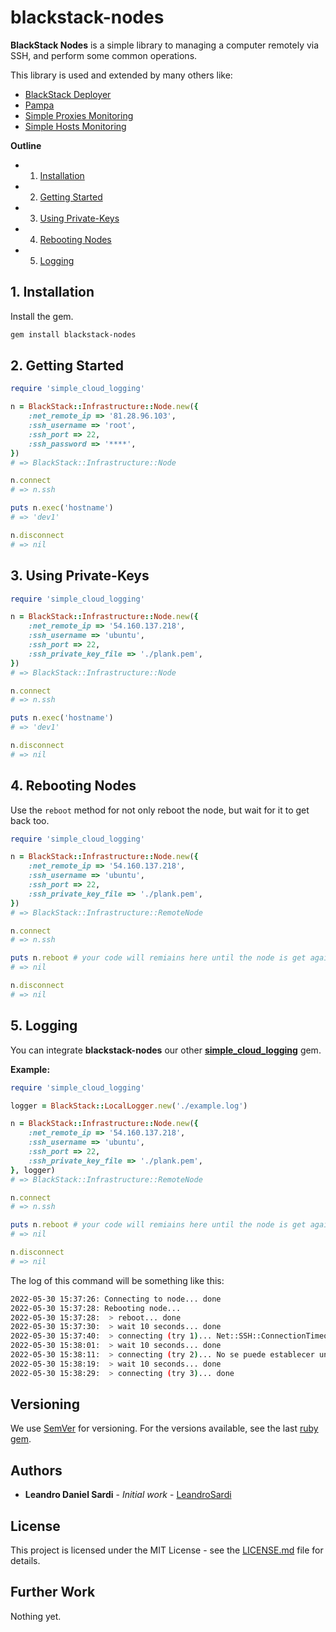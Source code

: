# blackstack-nodes

**BlackStack Nodes** is a simple library to managing a computer remotely via SSH, and perform some common operations.

This library is used and extended by many others like: 
- [BlackStack Deployer](https://github.com/leandrosardi/blackstack-deployer)
- [Pampa](https://github.com/leandrosardi/pampa)
- [Simple Proxies Monitoring](https://github.com/leandrosardi/simple_proxies_deploying)
- [Simple Hosts Monitoring](https://github.com/leandrosardi/simple_host_monitoring)

**Outline**

- 1. [Installation](#1-installation)
- 2. [Getting Started](#2-getting-started)
- 3. [Using Private-Keys](#3-using-private-keys)
- 4. [Rebooting Nodes](#4-rebooting-nodes)
- 5. [Logging](#5-logging)

## 1. Installation

Install the gem.

```bash
gem install blackstack-nodes
```

## 2. Getting Started

```ruby
require 'simple_cloud_logging'

n = BlackStack::Infrastructure::Node.new({
    :net_remote_ip => '81.28.96.103',  
    :ssh_username => 'root',
    :ssh_port => 22,
    :ssh_password => '****',
})
# => BlackStack::Infrastructure::Node

n.connect
# => n.ssh

puts n.exec('hostname')
# => 'dev1'

n.disconnect
# => nil
```

## 3. Using Private-Keys

```ruby
require 'simple_cloud_logging'

n = BlackStack::Infrastructure::Node.new({
    :net_remote_ip => '54.160.137.218',  
    :ssh_username => 'ubuntu',
    :ssh_port => 22,
    :ssh_private_key_file => './plank.pem',
})
# => BlackStack::Infrastructure::Node

n.connect
# => n.ssh

puts n.exec('hostname')
# => 'dev1'

n.disconnect
# => nil
```

## 4. Rebooting Nodes

Use the `reboot` method for not only reboot the node, but wait for it to get back too.

```ruby
require 'simple_cloud_logging'

n = BlackStack::Infrastructure::Node.new({
    :net_remote_ip => '54.160.137.218',  
    :ssh_username => 'ubuntu',
    :ssh_port => 22,
    :ssh_private_key_file => './plank.pem',
})
# => BlackStack::Infrastructure::RemoteNode

n.connect
# => n.ssh

puts n.reboot # your code will remiains here until the node is get again.
# => nil

n.disconnect
# => nil
```

## 5. Logging

You can integrate **blackstack-nodes** our other **[simple_cloud_logging](https://github.com/leandrosardi/simple_cloud_logging)** gem.

**Example:**

```ruby
require 'simple_cloud_logging'

logger = BlackStack::LocalLogger.new('./example.log')

n = BlackStack::Infrastructure::Node.new({
    :net_remote_ip => '54.160.137.218',  
    :ssh_username => 'ubuntu',
    :ssh_port => 22,
    :ssh_private_key_file => './plank.pem',
}, logger)
# => BlackStack::Infrastructure::RemoteNode

n.connect
# => n.ssh

puts n.reboot # your code will remiains here until the node is get again.
# => nil

n.disconnect
# => nil
```

The log of this command will be something like this:

```bash
2022-05-30 15:37:26: Connecting to node... done
2022-05-30 15:37:28: Rebooting node...
2022-05-30 15:37:28:  > reboot... done
2022-05-30 15:37:30:  > wait 10 seconds... done
2022-05-30 15:37:40:  > connecting (try 1)... Net::SSH::ConnectionTimeout
2022-05-30 15:38:01:  > wait 10 seconds... done
2022-05-30 15:38:11:  > connecting (try 2)... No se puede establecer una conexi¾n ya que el equipo de destino deneg¾ expresamente dicha conexi¾n. - connect(2) for 81.28.96.103:22
2022-05-30 15:38:19:  > wait 10 seconds... done
2022-05-30 15:38:29:  > connecting (try 3)... done
```

## Versioning

We use [SemVer](http://semver.org/) for versioning. For the versions available, see the last [ruby gem](https://rubygems.org/gems/simple_command_line_parser). 

## Authors

* **Leandro Daniel Sardi** - *Initial work* - [LeandroSardi](https://github.com/leandrosardi)

## License

This project is licensed under the MIT License - see the [LICENSE.md](LICENSE.md) file for details.

## Further Work

Nothing yet.